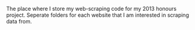 The place where I store my web-scraping code for my 2013 honours project. Seperate 
folders for each website that I am interested in scraping data from. 
